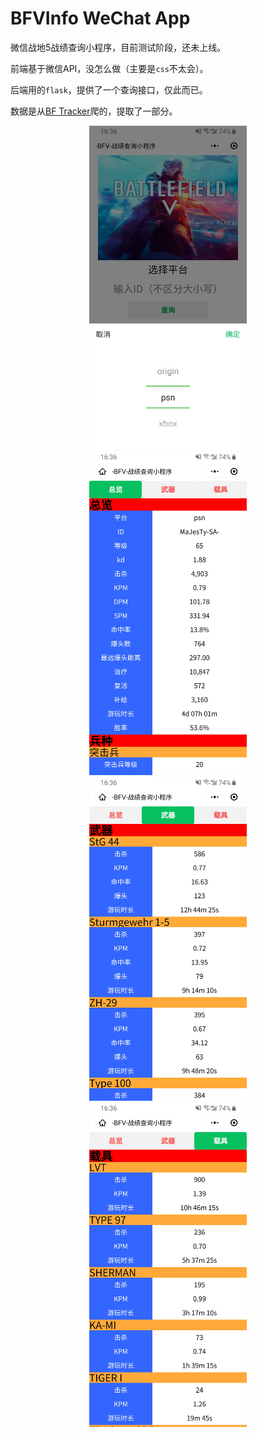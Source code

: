 # BFVInfo WeChat App
微信战地5战绩查询小程序，目前测试阶段，还未上线。

前端基于微信API，没怎么做（主要是`css`不太会）。

后端用的`flask`，提供了一个查询接口，仅此而已。

数据是从[BF Tracker](https://battlefieldtracker.com/)爬的，提取了一部分。

<div align='center'><img src='https://raw.githubusercontent.com/MaJesTySA/BFVInfo/master/imgs/1.jpg' width=50% /></div>

<div align='center'><img src='https://raw.githubusercontent.com/MaJesTySA/BFVInfo/master/imgs/2.jpg' width=50% /></div>

<div align='center'><img src='https://raw.githubusercontent.com/MaJesTySA/BFVInfo/master/imgs/3.jpg' width=50% /></div>

<div align='center'><img src='https://raw.githubusercontent.com/MaJesTySA/BFVInfo/master/imgs/4.jpg' width=50% /></div>

